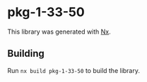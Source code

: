 # pkg-1-33-50

This library was generated with [Nx](https://nx.dev).

## Building

Run `nx build pkg-1-33-50` to build the library.
